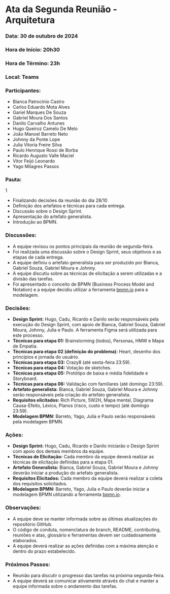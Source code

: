 # Ata da Segunda Reunião - Arquitetura

### Data: 30 de outubro de 2024

### Hora de Início: 20h30

### Hora de Término: 23h

### Local: Teams

### Participantes:

- Bianca Patrocínio Castro
- Carlos Eduardo Mota Alves
- Gariel Marques De Souza
- Gabriel Moura Dos Santos
- Danilo Carvalho Antunes
- Hugo Queiroz Camelo De Melo
- João Manoel Barreto Neto
- Johnny da Ponte Lope
- Julia Vitoria Freire Silva
- Paulo Henrique Rossi de Borba
- Ricardo Augusto Valle Maciel
- Vitor Feijó Leonardo
- Yago Milagres Passos

### Pauta:
1
* Finalizando decisões da reunião do dia 28/10
* Definição dos artefatos e técnicas para cada entrega.
* Discussão sobre o Design Sprint.
* Apresentação do artefato generalista.
* Introdução ao BPMN.

### Discussões:

* A equipe revisou os pontos principais da reunião de segunda-feira. 
* Foi realizada uma discussão sobre o Design Sprint, seus objetivos e as etapas de cada entrega.
* A equipe definiu o artefato generalista para ser produzido por Bianca, Gabriel Souza, Gabriel Moura e Johnny. 
* A equipe discutiu sobre as técnicas de elicitação a serem utilizadas e a divisão das tarefas.
* Foi apresentado o conceito de BPMN (Business Process Model and Notation) e a equipe decidiu utilizar a ferramenta [bpmn.io](https://bpmn.io/) para a modelagem.

### Decisões:

* **Design Sprint:**  Hugo, Cadu, Ricardo e Danilo serão responsáveis pela execução do Design Sprint, com apoio de Bianca, Gabriel Souza, Gabriel Moura, Johnny, Julia e Paulo. A ferramenta Figma será utilizada para este processo.
* **Técnicas para etapa 01:** Brainstorming (todos), Personas, HMW e Mapa de Empatia.
* **Técnicas para etapa 02 (definição do problema):** Heart, desenho dos princípios e jornada do usuário.
* **Técnicas para etapa 03:** Crazy8 (até sexta-feira 23:59).
* **Técnicas para etapa 04:** Votação de sketches.
* **Técnicas para etapa 05:** Protótipo de baixa e média fidelidade e Storyboard.
* **Técnicas para etapa 06:** Validação com familiares (até domingo 23:59).
* **Artefato generalista:** Bianca, Gabriel Souza, Gabriel Moura e Johnny serão responsáveis pela criação do artefato generalista.
* **Requisitos elicitados:** Rich Picture, 5W2H, Mapa mental, Diagrama Causa-Efeito, Léxico, Planos (risco, custo e tempo) (até domingo 23:59). 
* **Modelagem BPMN:** Barreto, Yago, Julia e Paulo serão responsáveis pela modelagem BPMN. 

### Ações:

* **Design Sprint:** Hugo, Cadu, Ricardo e Danilo iniciarão o Design Sprint com apoio dos demais membros da equipe.
* **Técnicas de Elicitação:** Cada membro da equipe deverá realizar as técnicas de elicitação definidas para a etapa 01.
* **Artefato Generalista:** Bianca, Gabriel Souza, Gabriel Moura e Johnny deverão iniciar a produção do artefato generalista.
* **Requisitos Elicitados:** Cada membro da equipe deverá realizar a coleta dos requisitos solicitados.
* **Modelagem BPMN:** Barreto, Yago, Julia e Paulo deverão iniciar a modelagem BPMN utilizando a ferramenta [bpmn.io](https://bpmn.io/).

### Observações:

* A equipe deve se manter informada sobre as últimas atualizações do repositório GitHub.
* O código de conduta, nomenclatura de branch, README, contributing,  reuniões e atas, glossário e ferramentas devem ser cuidadosamente elaborados.
* A equipe deverá realizar as ações definidas com a máxima atenção e dentro do prazo estabelecido.

### Próximos Passos:

* Reunião para discutir o progresso das tarefas na próxima segunda-feira.
* A equipe deverá se comunicar ativamente através do chat e manter a equipe informada sobre o andamento das tarefas.
